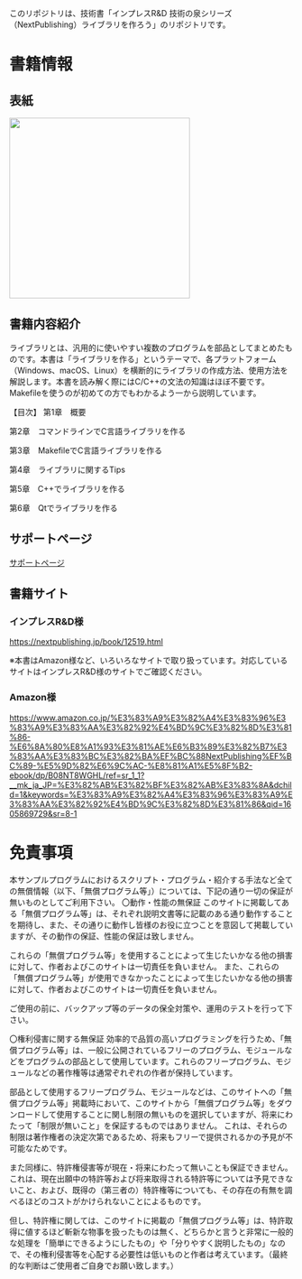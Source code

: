 このリポジトリは、技術書「インプレスR&D 技術の泉シリーズ（NextPublishing）ライブラリを作ろう」のリポジトリです。

# 書籍情報

## 表紙

<img src="https://user-images.githubusercontent.com/5881452/99791975-c4e78600-2b69-11eb-8e48-6a2bc8281ce3.jpg" width="320px">

## 書籍内容紹介

ライブラリとは、汎用的に使いやすい複数のプログラムを部品としてまとめたものです。本書は「ライブラリを作る」というテーマで、各プラットフォーム（Windows、macOS、Linux）を横断的にライブラリの作成方法、使用方法を解説します。本書を読み解く際にはC/C++の文法の知識はほぼ不要です。Makefileを使うのが初めての方でもわかるよう一から説明しています。

【目次】
第1章　概要

第2章　コマンドラインでC言語ライブラリを作る

第3章　MakefileでC言語ライブラリを作る

第4章　ライブラリに関するTips

第5章　C++でライブラリを作る

第6章　Qtでライブラリを作る

## サポートページ

[サポートページ](https://github.com/argama147/lets_make_library/wiki/SupportPage)

## 書籍サイト

### インプレスR&D様

https://nextpublishing.jp/book/12519.html

※本書はAmazon様など、いろいろなサイトで取り扱っています。対応しているサイトはインプレスR&D様のサイトでご確認ください。

### Amazon様

https://www.amazon.co.jp/%E3%83%A9%E3%82%A4%E3%83%96%E3%83%A9%E3%83%AA%E3%82%92%E4%BD%9C%E3%82%8D%E3%81%86-%E6%8A%80%E8%A1%93%E3%81%AE%E6%B3%89%E3%82%B7%E3%83%AA%E3%83%BC%E3%82%BA%EF%BC%88NextPublishing%EF%BC%89-%E5%9D%82%E6%9C%AC-%E8%81%A1%E5%8F%B2-ebook/dp/B08NT8WGHL/ref=sr_1_1?__mk_ja_JP=%E3%82%AB%E3%82%BF%E3%82%AB%E3%83%8A&dchild=1&keywords=%E3%83%A9%E3%82%A4%E3%83%96%E3%83%A9%E3%83%AA%E3%82%92%E4%BD%9C%E3%82%8D%E3%81%86&qid=1605869729&sr=8-1

# 免責事項
本サンプルプログラムにおけるスクリプト・プログラム・紹介する手法など全ての無償情報（以下、「無償プログラム等」）については、下記の通り一切の保証が無いものとしてご利用下さい。
〇動作・性能の無保証
このサイトに掲載してある「無償プログラム等」は、それぞれ説明文書等に記載のある通り動作することを期待し、また、その通りに動作し皆様のお役に立つことを意図して掲載していますが、その動作の保証、性能の保証は致しません。

これらの「無償プログラム等」を使用することによって生じたいかなる他の損害に対して、作者およびこのサイトは一切責任を負いません。 また、これらの「無償プログラム等」が使用できなかったことによって生じたいかなる他の損害に対して、作者およびこのサイトは一切責任を負いません。

ご使用の前に、バックアップ等のデータの保全対策や、運用のテストを行って下さい。

〇権利侵害に関する無保証
効率的で品質の高いプログラミングを行うため、「無償プログラム等」は、一般に公開されているフリーのプログラム、モジュールなどをプログラムの部品として使用しています。これらのフリープログラム、モジュールなどの著作権等は通常ぞれぞれの作者が保持しています。

部品として使用するフリープログラム、モジュールなどは、このサイトへの「無償プログラム等」掲載時において、このサイトから「無償プログラム等」をダウンロードして使用することに関し制限の無いものを選択していますが、将来にわたって「制限が無いこと」を保証するものではありません。
これは、それらの制限は著作権者の決定次第であるため、将来もフリーで提供されるかの予見が不可能なためです。

また同様に、特許権侵害等が現在・将来にわたって無いことも保証できません。
これは、現在出願中の特許等および将来取得される特許等については予見できないこと、および、既得の（第三者の）特許権等についても、その存在の有無を調べるほどのコストがかけられないことによるものです。

但し、特許権に関しては、このサイトに掲載の「無償プログラム等」は、特許取得に値するほど斬新な物事を扱ったものは無く、どちらかと言うと非常に一般的な処理を「簡単にできるようにしたもの」や「分りやすく説明したもの」なので、その権利侵害等を心配する必要性は低いものと作者は考えています。（最終的な判断はご使用者ご自身でお願い致します。）
